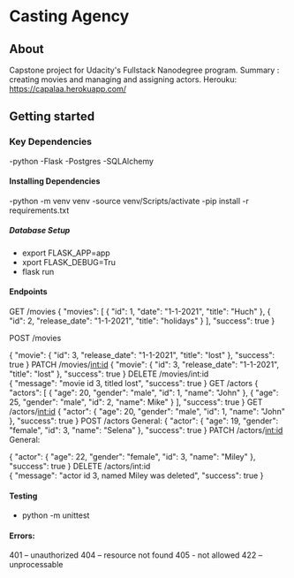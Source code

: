 # Casting Agency
## About 
 Capstone project for Udacity's Fullstack Nanodegree program. Summary : creating movies and managing and assigning actors.
 Herouku: https://capalaa.herokuapp.com/

 ## Getting started
 ### Key Dependencies
 -python 
 -Flask
 -Postgres
 -SQLAlchemy

 #### Installing Dependencies
 -python -m venv venv
 -source venv/Scripts/activate
 -pip install -r requirements.txt

##### Database Setup
 - export FLASK_APP=app
 - xport FLASK_DEBUG=Tru
 - flask run

#### Endpoints
GET /movies
{
  "movies": [
    {
      "id": 1,
      "date": "1-1-2021",
      "title": "Huch"
    },
    {
      "id": 2,
      "release_date": "1-1-2021",
      "title": "holidays"
    }
  ],
  "success": true
}

POST /movies

{
  "movie": {
    "id": 3,
    "release_date": "1-1-2021",
    "title": "lost"
  },
  "success": true
}
PATCH /movies/<int:id>
{
  "movie": {
    "id": 3,
    "release_date": "1-1-2021",
    "title": "lost"
  },
  "success": true
}
DELETE /movies/int:id\
{
  "message": "movie id 3, titled lost",
  "success": true
}
GET /actors
{
  "actors": [
    {
      "age": 20,
      "gender": "male",
      "id": 1,
      "name": "John"
    },
    {
      "age": 25,
      "gender": "male",
      "id": 2,
      "name": Mike"
    }
  ],
  "success": true
}
GET /actors/<int:id>
{
  "actor": {
    "age": 20,
    "gender": "male",
    "id": 1,
    "name": "John"
  },
  "success": true
}
POST /actors
General:
{
  "actor": {
    "age": 19,
    "gender": "female",
    "id": 3,
    "name": "Selena"
  },
  "success": true
}
PATCH /actors/<int:id>
General:

{
  "actor": {
    "age": 22,
    "gender": "female",
    "id": 3,
    "name": "Miley"
  },
  "success": true
}
DELETE /actors/int:id\
{
  "message": "actor id 3, named Miley was deleted",
  "success": true
}


#### Testing

- python -m unittest


#### Errors:
401 – unauthorized
404 – resource not found
405 - not allowed
422 – unprocessable
